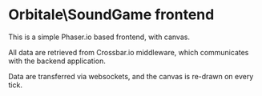 Orbitale\SoundGame frontend
==============

This is a simple Phaser.io based frontend, with canvas.

All data are retrieved from Crossbar.io middleware, which communicates with the backend application.

Data are transferred via websockets, and the canvas is re-drawn on every tick.
